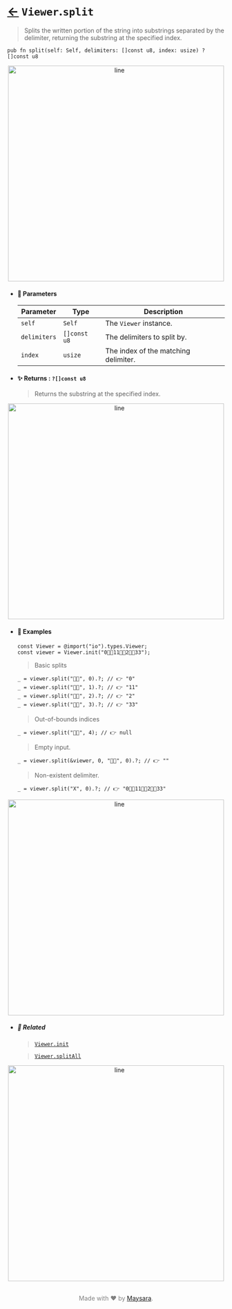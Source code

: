 # [←](../Viewer.md) `Viewer`.`split`

> Splits the written portion of the string into substrings separated by the delimiter, returning the substring at the specified index.

```zig
pub fn split(self: Self, delimiters: []const u8, index: usize) ?[]const u8
```


<div align="center">
<img src="https://github.com/maysara-elshewehy/io-bench/tree/main/dist/img/md/line.png" alt="line" style="width:500px;"/>
</div>

- #### 🧩 Parameters

    | Parameter    | Type         | Description                          |
    | ------------ | ------------ | ------------------------------------ |
    | `self`       | `Self`       | The `Viewer` instance.               |
    | `delimiters` | `[]const u8` | The delimiters to split by.          |
    | `index`      | `usize`      | The index of the matching delimiter. |

- #### ✨ Returns : `?[]const u8`

    > Returns the substring at the specified index.

<div align="center">
<img src="https://github.com/maysara-elshewehy/io-bench/tree/main/dist/img/md/line.png" alt="line" style="width:500px;"/>
</div>

- #### 🧪 Examples

    ```zig
    const Viewer = @import("io").types.Viewer;
    const viewer = Viewer.init("0👨‍🏭11👨‍🏭2👨‍🏭33");
    ```

    > Basic splits
    ```zig
    _ = viewer.split("👨‍🏭", 0).?; // 👉 "0"
    _ = viewer.split("👨‍🏭", 1).?; // 👉 "11"
    _ = viewer.split("👨‍🏭", 2).?; // 👉 "2"
    _ = viewer.split("👨‍🏭", 3).?; // 👉 "33"
    ```

    > Out-of-bounds indices
    ```zig
    _ = viewer.split("👨‍🏭", 4); // 👉 null
    ```

    > Empty input.
    ```zig
    _ = viewer.split(&viewer, 0, "👨‍🏭", 0).?; // 👉 ""
    ```

    > Non-existent delimiter.
    ```zig
    _ = viewer.split("X", 0).?; // 👉 "0👨‍🏭11👨‍🏭2👨‍🏭33"
    ```

<div align="center">
<img src="https://github.com/maysara-elshewehy/io-bench/tree/main/dist/img/md/line.png" alt="line" style="width:500px;"/>
</div>

- ##### 🔗 Related

  > [`Viewer.init`](./init.md)

  > [`Viewer.splitAll`](./splitAll.md)

<div align="center">
<img src="https://github.com/maysara-elshewehy/io-bench/tree/main/dist/img/md/line.png" alt="line" style="width:500px;"/>
</div>

<p align="center" style="color:grey;"><br />Made with ❤️ by <a href="http://github.com/maysara-elshewehy" target="blank">Maysara</a>.</p>
